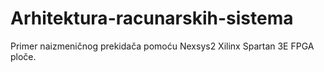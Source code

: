 # Arhitektura-racunarskih-sistema
Primer naizmeničnog prekidača pomoću Nexsys2 Xilinx Spartan 3E FPGA ploče.
